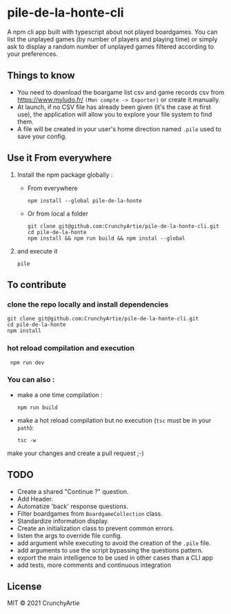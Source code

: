 # pile-de-la-honte-cli
A npm cli app built with typescript about not played boardgames.
You can list the unplayed games (by number of players and playing time) or simply ask to display a random number of unplayed games filtered according to your preferences.

## Things to know
- You need to download the boargame list csv and game records csv from https://www.myludo.fr/ `(Mon compte -> Exporter)` or create it manually.
- At launch, if no CSV file has already been given (it's the case at first use), the application will allow you to explore your file system to find them.
- A file will be created in your user's home direction named `.pile` used to save your config.

## Use it From everywhere
1. Install the npm package globally :
    - From everywhere
        ```shell
        npm install --global pile-de-la-honte
        ```

    - Or from local a folder
        ```shell
        git clone git@github.com:CrunchyArtie/pile-de-la-honte-cli.git
        cd pile-de-la-honte
        npm install && npm run build && npm instal --global
        ```

2. and execute it

    ```shell
    pile
    ```

## To contribute
### clone the repo locally and install dependencies 
    git clone git@github.com:CrunchyArtie/pile-de-la-honte-cli.git
    cd pile-de-la-honte
    npm install
### hot reload compilation and execution 
   ```shell
    npm run dev
   ```
   
### You can also :
- make a one time compilation :
    ```shell
    npm run build
    ```
- make a hot reload compilation but no execution (`tsc` must be in your `path`):
    ```shell
    tsc -w  
    ```

make your changes and create a pull request ;-)

## TODO
- Create a shared "Continue ?" question.
- Add Header.
- Automatize 'back' response questions.
- Filter boardgames from `BoardgameCollection` class.
- Standardize information display.
- Create an initialization class to prevent common errors.
- listen the args to override file config.
- add argument while executing to avoid the creation of the `.pile` file.
- add arguments to use the script bypassing the questions pattern.
- export the main intelligence to be used in other cases than a CLI app
- add tests, more comments and continuous integration

## License
MIT © 2021 CrunchyArtie
